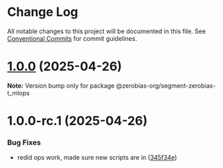 # Change Log

All notable changes to this project will be documented in this file.
See [Conventional Commits](https://conventionalcommits.org) for commit guidelines.

# [1.0.0](https://github.com/zerobias-org/segment/compare/@zerobias-org/segment-zerobias-t_mlops@1.0.0-rc.1...@zerobias-org/segment-zerobias-t_mlops@1.0.0) (2025-04-26)

**Note:** Version bump only for package @zerobias-org/segment-zerobias-t_mlops





# 1.0.0-rc.1 (2025-04-26)


### Bug Fixes

* redid ops work, made sure new scripts are in ([345f34e](https://github.com/zerobias-org/segment/commit/345f34ec926029dc141943b3e321676adb4a2888))
